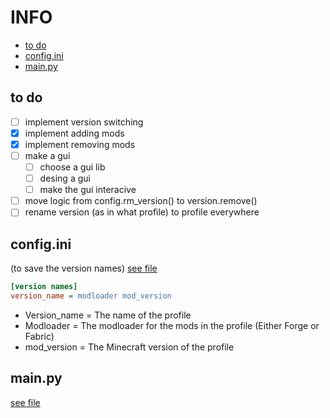 # INFO

- [to do](#to-do)
- [config.ini](#configini)
- [main.py](#mainpy)

## to do

- [ ] implement version switching
- [x] implement adding mods
- [x] implement removing mods
- [ ] make a gui
    - [ ] choose a gui lib
    - [ ] desing a gui
    - [ ] make the gui interacive
- [ ] move logic from config.rm_version() to version.remove()
- [ ] rename version (as in what profile) to profile everywhere

## config.ini
(to save the version names) [see file](config.ini)
```ini
[version names]
version_name = modloader mod_version
```

- Version_name = The name of the profile
- Modloader = The modloader for the mods in the profile (Either Forge or Fabric)
- mod_version = The Minecraft version of the profile

## main.py
[see file](main.py)
